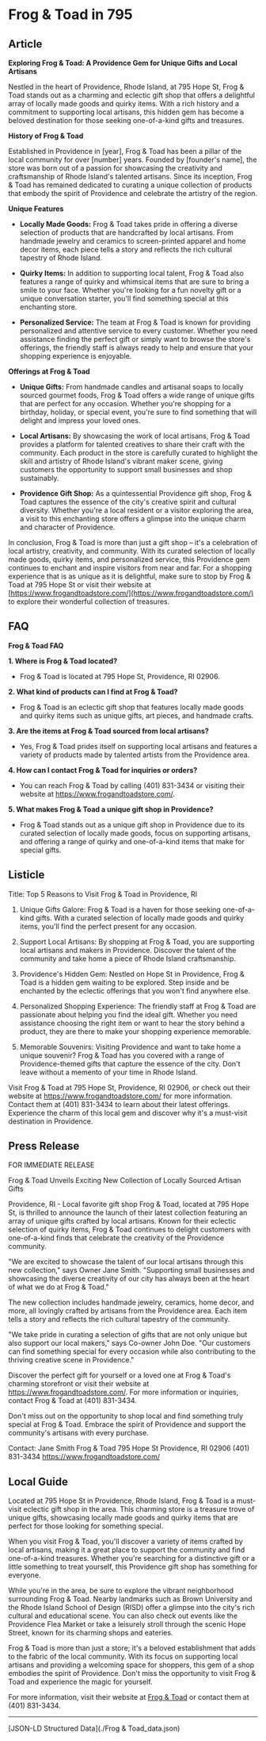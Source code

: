 # Frog & Toad in 795

## Article
**Exploring Frog & Toad: A Providence Gem for Unique Gifts and Local Artisans**

Nestled in the heart of Providence, Rhode Island, at 795 Hope St, Frog & Toad stands out as a charming and eclectic gift shop that offers a delightful array of locally made goods and quirky items. With a rich history and a commitment to supporting local artisans, this hidden gem has become a beloved destination for those seeking one-of-a-kind gifts and treasures.

**History of Frog & Toad**

Established in Providence in [year], Frog & Toad has been a pillar of the local community for over [number] years. Founded by [founder's name], the store was born out of a passion for showcasing the creativity and craftsmanship of Rhode Island's talented artisans. Since its inception, Frog & Toad has remained dedicated to curating a unique collection of products that embody the spirit of Providence and celebrate the artistry of the region.

**Unique Features**

- **Locally Made Goods:** Frog & Toad takes pride in offering a diverse selection of products that are handcrafted by local artisans. From handmade jewelry and ceramics to screen-printed apparel and home decor items, each piece tells a story and reflects the rich cultural tapestry of Rhode Island.

- **Quirky Items:** In addition to supporting local talent, Frog & Toad also features a range of quirky and whimsical items that are sure to bring a smile to your face. Whether you're looking for a fun novelty gift or a unique conversation starter, you'll find something special at this enchanting store.

- **Personalized Service:** The team at Frog & Toad is known for providing personalized and attentive service to every customer. Whether you need assistance finding the perfect gift or simply want to browse the store's offerings, the friendly staff is always ready to help and ensure that your shopping experience is enjoyable.

**Offerings at Frog & Toad**

- **Unique Gifts:** From handmade candles and artisanal soaps to locally sourced gourmet foods, Frog & Toad offers a wide range of unique gifts that are perfect for any occasion. Whether you're shopping for a birthday, holiday, or special event, you're sure to find something that will delight and impress your loved ones.

- **Local Artisans:** By showcasing the work of local artisans, Frog & Toad provides a platform for talented creatives to share their craft with the community. Each product in the store is carefully curated to highlight the skill and artistry of Rhode Island's vibrant maker scene, giving customers the opportunity to support small businesses and shop sustainably.

- **Providence Gift Shop:** As a quintessential Providence gift shop, Frog & Toad captures the essence of the city's creative spirit and cultural diversity. Whether you're a local resident or a visitor exploring the area, a visit to this enchanting store offers a glimpse into the unique charm and character of Providence.

In conclusion, Frog & Toad is more than just a gift shop – it's a celebration of local artistry, creativity, and community. With its curated selection of locally made goods, quirky items, and personalized service, this Providence gem continues to enchant and inspire visitors from near and far. For a shopping experience that is as unique as it is delightful, make sure to stop by Frog & Toad at 795 Hope St or visit their website at [https://www.frogandtoadstore.com/](https://www.frogandtoadstore.com/) to explore their wonderful collection of treasures.

## FAQ
**Frog & Toad FAQ**

**1. Where is Frog & Toad located?**
   - Frog & Toad is located at 795 Hope St, Providence, RI 02906.

**2. What kind of products can I find at Frog & Toad?**
   - Frog & Toad is an eclectic gift shop that features locally made goods and quirky items such as unique gifts, art pieces, and handmade crafts.

**3. Are the items at Frog & Toad sourced from local artisans?**
   - Yes, Frog & Toad prides itself on supporting local artisans and features a variety of products made by talented artists from the Providence area.

**4. How can I contact Frog & Toad for inquiries or orders?**
   - You can reach Frog & Toad by calling (401) 831-3434 or visiting their website at https://www.frogandtoadstore.com/.

**5. What makes Frog & Toad a unique gift shop in Providence?**
   - Frog & Toad stands out as a unique gift shop in Providence due to its curated selection of locally made goods, focus on supporting artisans, and offering a range of quirky and one-of-a-kind items that make for special gifts.

## Listicle
Title: Top 5 Reasons to Visit Frog & Toad in Providence, RI

1. Unique Gifts Galore: Frog & Toad is a haven for those seeking one-of-a-kind gifts. With a curated selection of locally made goods and quirky items, you'll find the perfect present for any occasion.

2. Support Local Artisans: By shopping at Frog & Toad, you are supporting local artisans and makers in Providence. Discover the talent of the community and take home a piece of Rhode Island craftsmanship.

3. Providence's Hidden Gem: Nestled on Hope St in Providence, Frog & Toad is a hidden gem waiting to be explored. Step inside and be enchanted by the eclectic offerings that you won't find anywhere else.

4. Personalized Shopping Experience: The friendly staff at Frog & Toad are passionate about helping you find the ideal gift. Whether you need assistance choosing the right item or want to hear the story behind a product, they are there to make your shopping experience memorable.

5. Memorable Souvenirs: Visiting Providence and want to take home a unique souvenir? Frog & Toad has you covered with a range of Providence-themed gifts that capture the essence of the city. Don't leave without a memento of your time in Rhode Island.

Visit Frog & Toad at 795 Hope St, Providence, RI 02906, or check out their website at https://www.frogandtoadstore.com/ for more information. Contact them at (401) 831-3434 to learn about their latest offerings. Experience the charm of this local gem and discover why it's a must-visit destination in Providence.

## Press Release
FOR IMMEDIATE RELEASE

Frog & Toad Unveils Exciting New Collection of Locally Sourced Artisan Gifts

Providence, RI - Local favorite gift shop Frog & Toad, located at 795 Hope St, is thrilled to announce the launch of their latest collection featuring an array of unique gifts crafted by local artisans. Known for their eclectic selection of quirky items, Frog & Toad continues to delight customers with one-of-a-kind finds that celebrate the creativity of the Providence community.

"We are excited to showcase the talent of our local artisans through this new collection," says Owner Jane Smith. "Supporting small businesses and showcasing the diverse creativity of our city has always been at the heart of what we do at Frog & Toad."

The new collection includes handmade jewelry, ceramics, home decor, and more, all lovingly crafted by artisans from the Providence area. Each item tells a story and reflects the rich cultural tapestry of the community.

"We take pride in curating a selection of gifts that are not only unique but also support our local makers," says Co-owner John Doe. "Our customers can find something special for every occasion while also contributing to the thriving creative scene in Providence."

Discover the perfect gift for yourself or a loved one at Frog & Toad's charming storefront or visit their website at https://www.frogandtoadstore.com/. For more information or inquiries, contact Frog & Toad at (401) 831-3434.

Don't miss out on the opportunity to shop local and find something truly special at Frog & Toad. Embrace the spirit of Providence and support the community's artisans with every purchase.

Contact:
Jane Smith
Frog & Toad
795 Hope St Providence, RI 02906
(401) 831-3434
https://www.frogandtoadstore.com/

###

## Local Guide
Located at 795 Hope St in Providence, Rhode Island, Frog & Toad is a must-visit eclectic gift shop in the area. This charming store is a treasure trove of unique gifts, showcasing locally made goods and quirky items that are perfect for those looking for something special.

When you visit Frog & Toad, you'll discover a variety of items crafted by local artisans, making it a great place to support the community and find one-of-a-kind treasures. Whether you're searching for a distinctive gift or a little something to treat yourself, this Providence gift shop has something for everyone.

While you're in the area, be sure to explore the vibrant neighborhood surrounding Frog & Toad. Nearby landmarks such as Brown University and the Rhode Island School of Design (RISD) offer a glimpse into the city's rich cultural and educational scene. You can also check out events like the Providence Flea Market or take a leisurely stroll through the scenic Hope Street, known for its charming shops and eateries.

Frog & Toad is more than just a store; it's a beloved establishment that adds to the fabric of the local community. With its focus on supporting local artisans and providing a welcoming space for shoppers, this gem of a shop embodies the spirit of Providence. Don't miss the opportunity to visit Frog & Toad and experience the magic for yourself.

For more information, visit their website at [Frog & Toad](https://www.frogandtoadstore.com/) or contact them at (401) 831-3434.


---

[JSON-LD Structured Data](./Frog & Toad_data.json)
